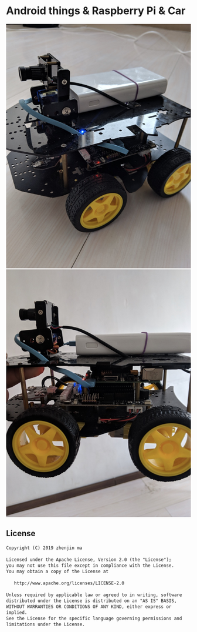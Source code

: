 # Android things & Raspberry Pi & Car

![Demo](https://github.com/ms03001620/ThingsHello/blob/master/doc/art1.png)
![Demo](https://github.com/ms03001620/ThingsHello/blob/master/doc/art2.png)


## License

    Copyright (C) 2019 zhenjin ma

    Licensed under the Apache License, Version 2.0 (the "License");
    you may not use this file except in compliance with the License.
    You may obtain a copy of the License at

       http://www.apache.org/licenses/LICENSE-2.0

    Unless required by applicable law or agreed to in writing, software
    distributed under the License is distributed on an "AS IS" BASIS,
    WITHOUT WARRANTIES OR CONDITIONS OF ANY KIND, either express or implied.
    See the License for the specific language governing permissions and
    limitations under the License.
